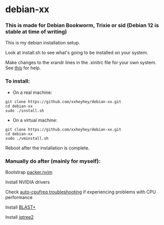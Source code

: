 # debian-xx
### This is made for Debian Bookworm, Trixie or sid (Debian 12 is stable at time of writing)
This is my debian installation setup.

Look at install.sh to see what's going to be installed on your system.

Make changes to the xrandr lines in the .xinitrc file for your own system. See [this](https://askubuntu.com/questions/377937/how-do-i-set-a-custom-resolution) for help.

### To install:
- On a real machine:
```
git clone https://github.com/xxheyhey/debian-xx.git
cd debian-xx
sudo ./install.sh
```
- On a virtual machine:
```
git clone https://github.com/xxheyhey/debian-xx.git
cd debian-xx
sudo ./vminstall.sh
```

Reboot after the installation is complete.

### Manually do after (mainly for myself):
Bootstrap [packer.nvim](https://github.com/wbthomason/packer.nvim#bootstrapping)

Install NVIDIA drivers

Check [auto-cpufreq troubleshooting](https://github.com/AdnanHodzic/auto-cpufreq#troubleshooting) if experiencing problems with CPU performance

Install [BLAST+](https://ftp.ncbi.nlm.nih.gov/blast/executables/LATEST/)

Install [iqtree2](https://github.com/iqtree/iqtree2/blob/master/README.md)
